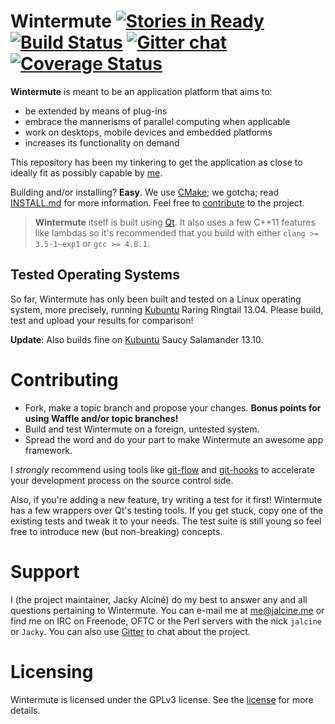 # Wintermute [![Stories in Ready][waffleimg]][wafflesrc] [![Build Status][travisimg]][travissrc] [![Gitter chat][gitterimg]][gittersrc] [![Coverage Status][coverageimg]][coverage]

**Wintermute** is meant to be an application platform that aims to:
  + be extended by means of plug-ins
  + embrace the mannerisms of parallel computing when applicable
  + work on desktops, mobile devices and embedded platforms
  + increases its functionality on demand

This repository has been my tinkering to get the application as close to
ideally fit as possibly capable by [me](http://jalcine.me).

Building and/or installing? **Easy**. We use [CMake](http://cmake.org); we
gotcha; read [INSTALL.md](./INSTALL.md) for more information. Feel free to
[contribute](./CONTRIBUTING.md) to the project.

> **Wintermute** itself is built using [Qt][qt4].
> It also uses a few C++11 features like lambdas so it's recommended that you
> build with either `clang >= 3.5-1~exp1` or `gcc >= 4.8.1`.

## Tested Operating Systems
So far, Wintermute has only been built and tested on a Linux operating system,
more precisely, running [Kubuntu][] Raring Ringtail 13.04. Please build, test
and upload your results for comparison!

**Update**: Also builds fine on [Kubuntu][] Saucy Salamander 13.10.

# Contributing

 - Fork, make a topic branch and propose your changes.
   **Bonus points for using Waffle and/or topic branches!**
 - Build and test Wintermute on a foreign, untested system.
 - Spread the word and do your part to make Wintermute an awesome app
   framework.

I *strongly* recommend using tools like [git-flow][gitflow] and
[git-hooks][githooks] to accelerate your development process on
the source control side.

Also, if you're adding a new feature, try writing a test for it first!
Wintermute has a few wrappers over Qt's testing tools. If you get stuck,
copy one of the existing tests and tweak it to your needs. The test suite is
still young so feel free to introduce new (but non-breaking) concepts.

# Support

I (the project maintainer, Jacky Alciné) do my best to answer any and all
questions pertaining to Wintermute. You can e-mail me at me@jalcine.me or
find me on IRC on Freenode, OFTC or the Perl servers with the nick
`jalcine` or `Jacky`. You can also use [Gitter][] to chat about the project.

# Licensing

Wintermute is licensed under the GPLv3 license. See the [license](./LICENSE)
for more details.

[Kubuntu]: http://kubuntu.org
[gitflow]: https://github.com/nvie/gitflow
[githooks]: https://github.com/icefox/git-hooks
[qt4]: http://qt-project.org
[gitter]: https://gitter.im/wintermuteapp/wintermute
[waffleimg]: https://badge.waffle.io/wintermuteapp/wintermute.png
[wafflesrc]: http://waffle.io/wintermuteapp/wintermute
[travisimg]: https://travis-ci.org/wintermuteapp/wintermute.png
[travissrc]: https://travis-ci.org/wintermuteapp/wintermute
[gitterimg]: https://badges.gitter.im/wintermuteapp/wintermute.png
[gittersrc]: https://gitter.im/wintermuteapp/wintermute
[coverageimg]: https://coveralls.io/repos/wintermuteapp/wintermute/badge.png
[coverage]: https://coveralls.io/r/wintermuteapp/wintermute
